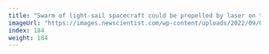 ```yaml
---
title: "Swarm of light-sail spacecraft could be propelled by laser on the moon"
imageUrl: "https://images.newscientist.com/wp-content/uploads/2022/09/06174711/SEI_123297727.jpg?width=600"
index: 184
weight: 184
---
```

